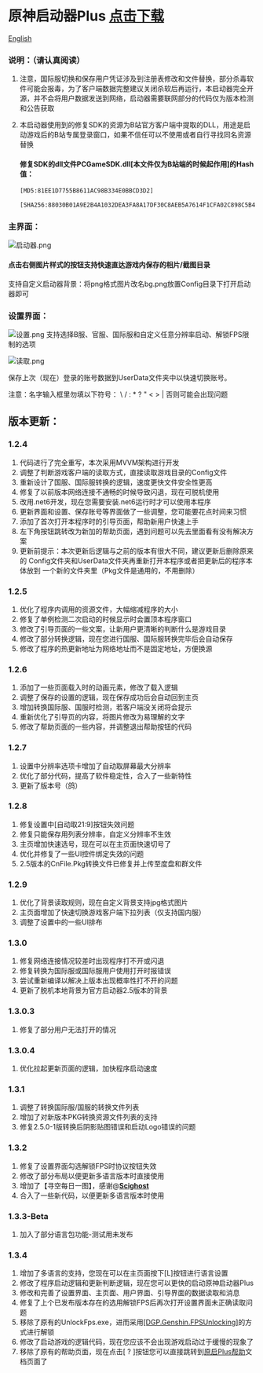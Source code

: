 # 原神启动器Plus	[点击下载](https://github.com/DawnFz/Genshin-LauncherDIY/releases)

[English](README_EN.md)

### 说明：（请认真阅读）

1. 注意，国际服切换和保存用户凭证涉及到注册表修改和文件替换，部分杀毒软件可能会报毒，为了客户端数据完整建议关闭杀软后再运行，本启动器完全开源，并不会将用户数据发送到网络，启动器需要联网部分的代码仅为版本检测和公告获取

2. 本启动器使用到的修复SDK的资源为B站官方客户端中提取的DLL，用途是启动游戏后的B站专属登录窗口，如果不信任可以不使用或者自行寻找同名资源替换
   
   #### 修复SDK的dll文件PCGameSDK.dll[本文件仅为B站端的时候起作用]的Hash值：
   
   ```html
   [MD5:81EE1D7755B8611AC98B334E0BBCD3D2]
   ```
   ```html
   [SHA256:88030B01A9E2B4A1032DEA3FA8A17DF30C8AEB5A7614F1CFA02C898C5B4371EA]
   ```
   
   

### 主界面：

![启动器.png](https://s2.loli.net/2022/01/27/UAfdun9mHgI6QNv.png)

#### 点击右侧图片样式的按钮支持快速直达游戏内保存的相片/截图目录

支持自定义启动器背景：将png格式图片改名bg.png放置Config目录下打开启动器即可

### 设置界面：
![设置.png](https://s2.loli.net/2022/01/27/ndKhve1sNT9AcwE.png)
支持选择B服、官服、国际服和自定义任意分辨率启动、解锁FPS限制的选项  

![读取.png](https://s2.loli.net/2022/01/27/BdOS3FjWKN8v9UG.png)

保存上次（现在）登录的账号数据到UserData文件夹中以快速切换账号。

注意：名字输入框里勿填以下符号：   \ / : * ? " < > |    否则可能会出现问题





## 版本更新：

### 1.2.4
1. 代码进行了完全重写，本次采用MVVM架构进行开发
2. 调整了判断游戏客户端的读取方式，直接读取游戏目录的Config文件
3. 重新设计了国服、国际服转换的逻辑，速度更快文件安全性更高
4. 修复了以前版本网络连接不通畅的时候导致闪退，现在可脱机使用
5. 改用.net6开发，现在您需要安装.net6运行时才可以使用本程序
6. 更新界面和设置、保存账号等界面做了一些调整，您可能要花点时间来习惯
7. 添加了首次打开本程序时的引导页面，帮助新用户快速上手
8. 左下角按钮跳转改为新加的帮助页面，遇到问题可以先去里面看有没有解决方案
9. 更新前提示：本次更新后逻辑与之前的版本有很大不同，建议更新后删除原来的
   Config文件夹和UserData文件夹再重新打开本程序或者把更新后的程序本体放到
   一个新的文件夹里（Pkg文件是通用的，不用删除）

### 1.2.5
1. 优化了程序内调用的资源文件，大幅缩减程序的大小
2. 修复了单例检测二次启动的时候显示时会置顶本程序窗口
3. 修改了引导页面的一些文案，让新用户更清晰的判断什么是游戏目录
4. 修改了部分转换逻辑，现在您进行国服、国际服转换完毕后会自动保存
5. 修改了程序的热更新地址为网络地址而不是固定地址，方便换源

### 1.2.6
1. 添加了一些页面载入时的动画元素，修改了载入逻辑
2. 调整了保存的设置的逻辑，现在保存成功后会自动回到主页
3. 增加转换国际服、国服时检测，若客户端没关闭将会提示
4. 重新优化了引导页的内容，将图片修改为易理解的文字
5. 修改了帮助页面的一些内容，并调整退出帮助按钮的代码

### 1.2.7
1. 设置中分辨率选项卡增加了自动取屏幕最大分辨率
1. 优化了部分代码，提高了软件稳定性，合入了一些新特性
1. 更新了版本号（鸽）

### 1.2.8
1. 修复设置中[自动取21:9]按钮失效问题
1. 修复只能保存用列表分辨率，自定义分辨率不生效
1. 主页增加快速选号，现在可以在主页面快速切号了
1. 优化并修复了一些UI控件绑定失效的问题
1. 2.5版本的CnFile.Pkg转换文件已修复并上传至度盘和群文件

### 1.2.9
1. 优化了背景读取规则，现在自定义背景支持jpg格式图片
1. 主页面增加了快速切换游戏客户端下拉列表（仅支持国内服）
1. 调整了设置中的一些UI排布 

### 1.3.0
1. 修复网络连接情况较差时出现程序打不开或闪退
1. 修复转换为国际服或国际服用户使用打开时报错误
1. 尝试重新编译以解决上版本出现概率性打不开的问题
1. 更新了脱机本地背景为官方启动器2.5版本的背景

### 1.3.0.3
1. 修复了部分用户无法打开的情况

### 1.3.0.4

1. 优化拉起更新页面的逻辑，加快程序启动速度

### 1.3.1
1. 调整了转换国际服/国服的转换文件列表
1. 增加了对新版本PKG转换资源文件列表的支持
1. 修复2.5.0-1版转换后阴影贴图错误和启动Logo错误的问题

### 1.3.2
1. 修复了设置界面勾选解锁FPS时协议按钮失效
1. 修改了部分布局以便更新多语言版本时直接使用
1. 增加了【寻空每日一图】，感谢@[**Scighost**](https://github.com/Scighost)
1. 合入了一些新代码，以便更新多语言版本时使用

### 1.3.3-Beta

1. 加入了部分语言包功能-测试用未发布

### 1.3.4

1. 增加了多语言的支持，您现在可以在主页面按下[L]按钮进行语言设置
2. 修改了程序启动逻辑和更新判断逻辑，现在您可以更快的启动原神启动器Plus
3. 修改和完善了设置界面、主页面、用户界面、引导界面的数据读取和消息
4. 修复了上个已发布版本存在的选用解锁FPS后再次打开设置界面未正确读取问题
5. 移除了原有的UnlockFps.exe，进而采用[[DGP.Genshin.FPSUnlocking]](https://github.com/DGP-Studio/DGP.Genshin.FPSUnlocking)的方式进行解锁
5. 修改了启动游戏的逻辑代码，现在您应该不会出现游戏启动过于缓慢的现象了
5. 移除了原有的帮助页面，现在点击[ ? ]按钮您可以直接跳转到[原启Plus帮助](https://www.dawnfz.com/document/)文档页面了
